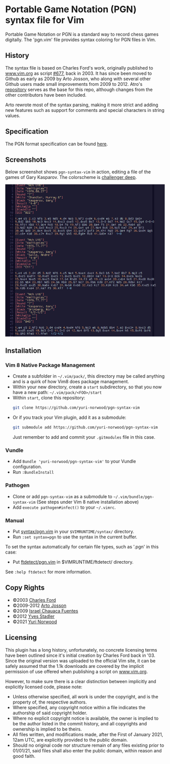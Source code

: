 # Portable Game Notation (PGN) syntax file for Vim
Portable Game Notation or PGN is a standard way to record chess games digitally.
The 'pgn.vim' file provides syntax coloring for PGN files in Vim.

## History
The syntax file is based on Charles Ford's work, originally published to
www.vim.org as script
[#677](https://www.vim.org/scripts/script.php?script_id=677), back in 2003. It
has since been moved to Github as early as 2009 by  Arto Josson, who along with
several other Github users made small improvements from 2009 to 2012. Atro's
[repository](https://github.com/artoj/pgn-syntax-vim) serves as the base for
this repo, although changes from the other contributors have been included.

Arto rewrote most of the syntax parsing, making it more strict and adding new
features such as support for comments and special characters in string
values.

## Specification
The PGN format specification can be found
[here](http://www.saremba.de/chessgml/standards/pgn/pgn-complete.htm).

## Screenshots
Below screenshot shows `pgn-syntax-vim` in action, editing a file of the games
of Gary Kasparov. The colorscheme is [challenger deep](https://github.com/challenger-deep-theme/vim).

[![Kasparov](Kasparov.png)](Kasparov.png)

## Installation

### Vim 8 Native Package Management
- Create a subfolder in `~/.vim/pack/`, this directory may be called
  anything and is a quirk of how Vim8 does package management.
- Within your new directory, create a `start` subdirectory, so that you now have
  a new path: `~/.vim/pack/<FOO>/start`
- Within `start`, clone this repository:
  ```sh
  git clone https://github.com/yuri-norwood/pgn-syntax-vim
  ```
- Or if you track your Vim plugin, add it
  as a submodule:
  ```sh
  git submodule add https://github.com/yuri-norwood/pgn-syntax-vim
  ```
  Just remember to add and commit your `.gitmodules` file in this case.

### Vundle
- Add `Bundle 'yuri-norwood/pgn-syntax-vim'` to your Vundle configuration.
- Run `:BundleInstall`

### Pathogen
- Clone or add `pgn-syntax-vim` as a submodule to `~/.vim/bundle/pgn-syntax-vim`
  (See steps under Vim 8 native installation above)
- Add `execute pathogen#infect()` to your `~/.vimrc`.

### Manual
- Put [syntax/pgn.vim](syntax/pgn.vim) in your `$VIMRUNTIME/syntax/`
  directory.
- Run `:set syntax=pgn` to use the syntax in the current buffer.

To set the syntax automatically for certain file types, such as '.pgn' in this
case:
- Put [ftdetect/pgn.vim](ftdetect/pgn.vim) in $VIMRUNTIME/ftdetect/ directory.

See `:help ftdetect` for more information.

## Copy Rights
- ©2003      [Charles Ford](https://vim.org/profile.php?user_id=2607)
- ©2009-2012 [Arto Josson](https://github.com/artoj)
- ©2009      [Israel Chauaca Fuentes](https://github.com/Raimondi)
- ©2012      [Yves Stadler](https://github.com/mvy)
- ©2021      [Yuri Norwood](https://github.com/yuri-norwood)

## Licensing
This plugin has a long history, unfortunately, no concrete licensing terms have
been outlined since it's initial creation by Charles Ford back in '03. Since the
original version was uploaded to the official Vim site, it can be safely assumed
that the 1.1k downloads are covered by the implicit permission of use offered
when publishing a script on www.vim.org.

However, to make sure there is a clear distinction between implicitly and
explicitly licensed code, please note:
- Unless otherwise specified, all work is under the copyright, and is the
  property of, the respective authors.
- Where specified, any copyright notice within a file indicates the authorship
  of said copyright holder.
- Where no explicit copyright notice is available, the owner is implied to be
  the author listed in the commit history, and all copyrights and ownership is
  implied to be theirs.
- All files written, and modifications made, after the First of January 2021,
  12am UTC, are explicitly provided to the public domain.
- Should no original code nor structure remain of any files existing prior to
  01/01/21, said files shall also enter the public domain, within reason and
  good faith.

